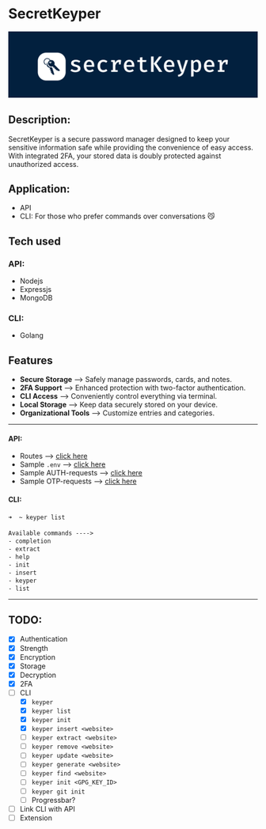# SecretKeyper

![Project Logo](./logo.png)

## Description:

SecretKeyper is a secure password manager designed to keep your sensitive information safe while providing the convenience of easy access. With integrated 2FA, your stored data is doubly protected against unauthorized access.

## Application:

- API
- CLI: For those who prefer commands over conversations 😼 
<!-- - CLI: If terminal is your idea of a cozy place  -->

## Tech used

### API:

- Nodejs
- Expressjs
- MongoDB

### CLI:

- Golang

## Features

- **Secure Storage** --> Safely manage passwords, cards, and notes.
- **2FA Support** --> Enhanced protection with two-factor authentication.
- **CLI Access** --> Conveniently control everything via terminal.
- **Local Storage** --> Keep data securely stored on your device.
- **Organizational Tools** --> Customize entries and categories.

---
#### API: 
- Routes --> [click here](./docs/Backend/routes.md)
- Sample `.env` --> [click here](./docs/Backend/sample_env.md)
- Sample AUTH-requests --> [click here](./docs/Backend/sample_reqs/controllers_reqs.md)
- Sample OTP-requests --> [click here](./docs/Backend/sample_reqs/otp_reqs.md)

#### CLI: 

```
➜  ~ keyper list

Available commands ---->
- completion
- extract
- help
- init
- insert
- keyper
- list
```

---

## TODO:

- [x] Authentication
- [x] Strength
- [x] Encryption
- [x] Storage
- [x] Decryption 
- [x] 2FA
- [ ] CLI
    - [x] `keyper`
    - [x] `keyper list`
    - [x] `keyper init`
    - [x] `keyper insert <website>`
    - [ ] `keyper extract <website>`
    - [ ] `keyper remove <website>`
    - [ ] `keyper update <website>`
    - [ ] `keyper generate <website>`
    - [ ] `keyper find <website>`
    - [ ] `keyper init <GPG_KEY_ID>`
    - [ ] `keyper git init`
    - [ ] Progressbar?
- [ ] Link CLI with API
- [ ] Extension
